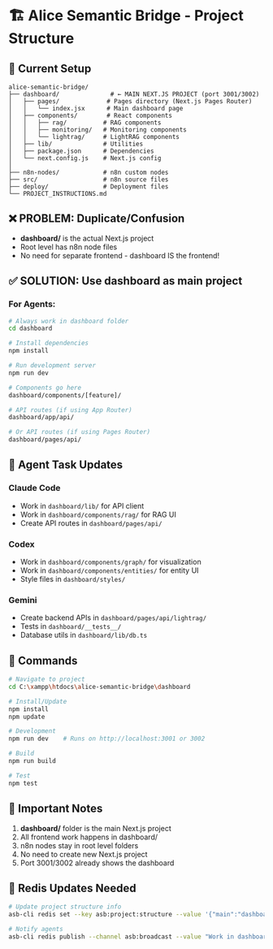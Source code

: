 # 🏗️ Alice Semantic Bridge - Project Structure

## 📂 Current Setup
```
alice-semantic-bridge/
├── dashboard/              # ← MAIN NEXT.JS PROJECT (port 3001/3002)
│   ├── pages/             # Pages directory (Next.js Pages Router)
│   │   └── index.jsx      # Main dashboard page
│   ├── components/        # React components
│   │   ├── rag/          # RAG components
│   │   ├── monitoring/   # Monitoring components
│   │   └── lightrag/     # LightRAG components
│   ├── lib/              # Utilities
│   ├── package.json      # Dependencies
│   └── next.config.js    # Next.js config
│
├── n8n-nodes/            # n8n custom nodes
├── src/                  # n8n source files
├── deploy/               # Deployment files
└── PROJECT_INSTRUCTIONS.md
```

## ❌ PROBLEM: Duplicate/Confusion
- **dashboard/** is the actual Next.js project
- Root level has n8n node files
- No need for separate frontend - dashboard IS the frontend!

## ✅ SOLUTION: Use dashboard as main project

### For Agents:
```bash
# Always work in dashboard folder
cd dashboard

# Install dependencies
npm install

# Run development server
npm run dev

# Components go here
dashboard/components/[feature]/

# API routes (if using App Router)
dashboard/app/api/

# Or API routes (if using Pages Router)
dashboard/pages/api/
```

## 🎯 Agent Task Updates

### Claude Code
- Work in `dashboard/lib/` for API client
- Work in `dashboard/components/rag/` for RAG UI
- Create API routes in `dashboard/pages/api/`

### Codex
- Work in `dashboard/components/graph/` for visualization
- Work in `dashboard/components/entities/` for entity UI
- Style files in `dashboard/styles/`

### Gemini
- Create backend APIs in `dashboard/pages/api/lightrag/`
- Tests in `dashboard/__tests__/`
- Database utils in `dashboard/lib/db.ts`

## 🚀 Commands
```bash
# Navigate to project
cd C:\xampp\htdocs\alice-semantic-bridge\dashboard

# Install/Update
npm install
npm update

# Development
npm run dev    # Runs on http://localhost:3001 or 3002

# Build
npm run build

# Test
npm test
```

## 📝 Important Notes
1. **dashboard/** folder is the main Next.js project
2. All frontend work happens in dashboard/
3. n8n nodes stay in root level folders
4. No need to create new Next.js project
5. Port 3001/3002 already shows the dashboard

## 🔄 Redis Updates Needed
```bash
# Update project structure info
asb-cli redis set --key asb:project:structure --value '{"main":"dashboard/","type":"next.js","port":3001}'

# Notify agents
asb-cli redis publish --channel asb:broadcast --value "Work in dashboard/ folder! That's our Next.js project!"
```

